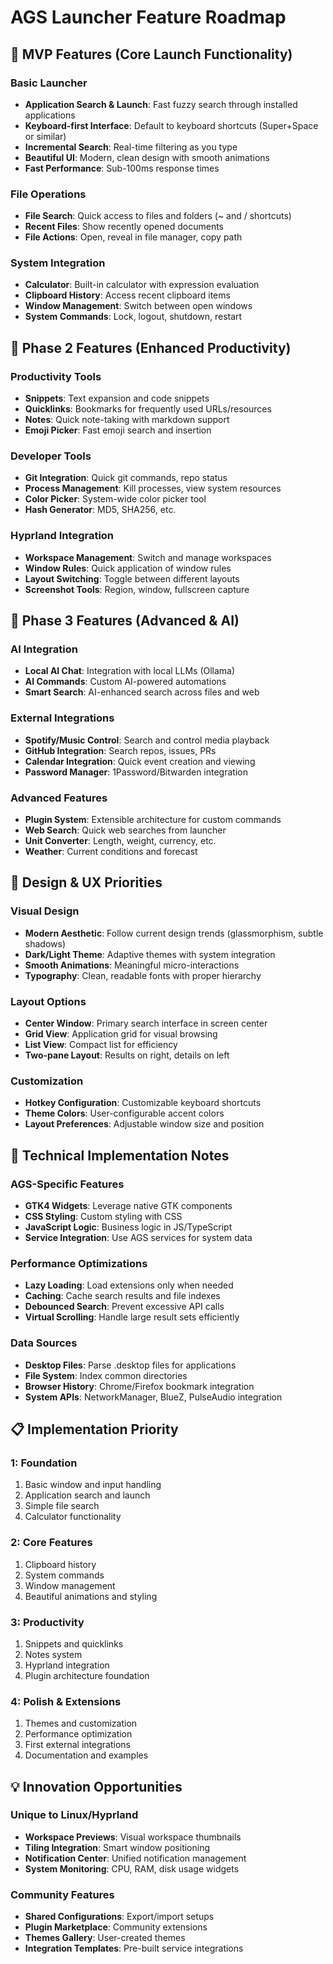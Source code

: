# AGS Launcher Feature Roadmap

## 🎯 MVP Features (Core Launch Functionality)

### **Basic Launcher**
- **Application Search & Launch**: Fast fuzzy search through installed applications
- **Keyboard-first Interface**: Default to keyboard shortcuts (Super+Space or similar)
- **Incremental Search**: Real-time filtering as you type
- **Beautiful UI**: Modern, clean design with smooth animations
- **Fast Performance**: Sub-100ms response times

### **File Operations**
- **File Search**: Quick access to files and folders (~ and / shortcuts)
- **Recent Files**: Show recently opened documents
- **File Actions**: Open, reveal in file manager, copy path

### **System Integration**
- **Calculator**: Built-in calculator with expression evaluation
- **Clipboard History**: Access recent clipboard items
- **Window Management**: Switch between open windows
- **System Commands**: Lock, logout, shutdown, restart

## 🚀 Phase 2 Features (Enhanced Productivity)

### **Productivity Tools**
- **Snippets**: Text expansion and code snippets
- **Quicklinks**: Bookmarks for frequently used URLs/resources
- **Notes**: Quick note-taking with markdown support
- **Emoji Picker**: Fast emoji search and insertion

### **Developer Tools**
- **Git Integration**: Quick git commands, repo status
- **Process Management**: Kill processes, view system resources
- **Color Picker**: System-wide color picker tool
- **Hash Generator**: MD5, SHA256, etc.

### **Hyprland Integration**
- **Workspace Management**: Switch and manage workspaces
- **Window Rules**: Quick application of window rules
- **Layout Switching**: Toggle between different layouts
- **Screenshot Tools**: Region, window, fullscreen capture

## 🌟 Phase 3 Features (Advanced & AI)

### **AI Integration**
- **Local AI Chat**: Integration with local LLMs (Ollama)
- **AI Commands**: Custom AI-powered automations
- **Smart Search**: AI-enhanced search across files and web

### **External Integrations**
- **Spotify/Music Control**: Search and control media playback
- **GitHub Integration**: Search repos, issues, PRs
- **Calendar Integration**: Quick event creation and viewing
- **Password Manager**: 1Password/Bitwarden integration

### **Advanced Features**
- **Plugin System**: Extensible architecture for custom commands
- **Web Search**: Quick web searches from launcher
- **Unit Converter**: Length, weight, currency, etc.
- **Weather**: Current conditions and forecast

## 🎨 Design & UX Priorities

### **Visual Design**
- **Modern Aesthetic**: Follow current design trends (glassmorphism, subtle shadows)
- **Dark/Light Theme**: Adaptive themes with system integration
- **Smooth Animations**: Meaningful micro-interactions
- **Typography**: Clean, readable fonts with proper hierarchy

### **Layout Options**
- **Center Window**: Primary search interface in screen center
- **Grid View**: Application grid for visual browsing
- **List View**: Compact list for efficiency
- **Two-pane Layout**: Results on right, details on left

### **Customization**
- **Hotkey Configuration**: Customizable keyboard shortcuts
- **Theme Colors**: User-configurable accent colors
- **Layout Preferences**: Adjustable window size and position

## 🔧 Technical Implementation Notes

### **AGS-Specific Features**
- **GTK4 Widgets**: Leverage native GTK components
- **CSS Styling**: Custom styling with CSS
- **JavaScript Logic**: Business logic in JS/TypeScript
- **Service Integration**: Use AGS services for system data

### **Performance Optimizations**
- **Lazy Loading**: Load extensions only when needed
- **Caching**: Cache search results and file indexes
- **Debounced Search**: Prevent excessive API calls
- **Virtual Scrolling**: Handle large result sets efficiently

### **Data Sources**
- **Desktop Files**: Parse .desktop files for applications
- **File System**: Index common directories
- **Browser History**: Chrome/Firefox bookmark integration
- **System APIs**: NetworkManager, BlueZ, PulseAudio integration

## 📋 Implementation Priority

### **1: Foundation**
1. Basic window and input handling
2. Application search and launch
3. Simple file search
4. Calculator functionality

### **2: Core Features**
1. Clipboard history
2. System commands
3. Window management
4. Beautiful animations and styling

### **3: Productivity**
1. Snippets and quicklinks
2. Notes system
3. Hyprland integration
4. Plugin architecture foundation

### **4: Polish & Extensions**
1. Themes and customization
2. Performance optimization
3. First external integrations
4. Documentation and examples

## 💡 Innovation Opportunities

### **Unique to Linux/Hyprland**
- **Workspace Previews**: Visual workspace thumbnails
- **Tiling Integration**: Smart window positioning
- **Notification Center**: Unified notification management
- **System Monitoring**: CPU, RAM, disk usage widgets

### **Community Features**
- **Shared Configurations**: Export/import setups
- **Plugin Marketplace**: Community extensions
- **Themes Gallery**: User-created themes
- **Integration Templates**: Pre-built service integrations

